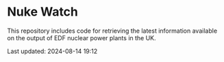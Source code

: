 # Nuke Watch

This repository includes code for retrieving the latest information available on the output of EDF nuclear power plants in the UK.

Last updated: 2024-08-14 19:12